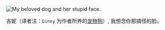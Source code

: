 <div class="dedication">

<img src="image/ginny.png" alt="My beloved dog and her stupid face." />

吉妮（译者注：`Ginny` 为作者所养的[宠物狗](https://journal.stuffwithstuff.com/)）, 我想念你那搞怪的脸。

</div>